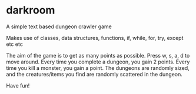 # darkroom
A simple text based dungeon crawler game

Makes use of classes, data structures, functions, if, while, for, try, except etc etc

The aim of the game is to get as many points as possible.
Press w, s, a, d to move around. 
Every time you complete a dungeon, you gain 2 points.
Every time you kill a monster, you gain a point.
The dungeons are randomly sized,
and the creatures/items you find are randomly scattered in the dungeon.

Have fun!

